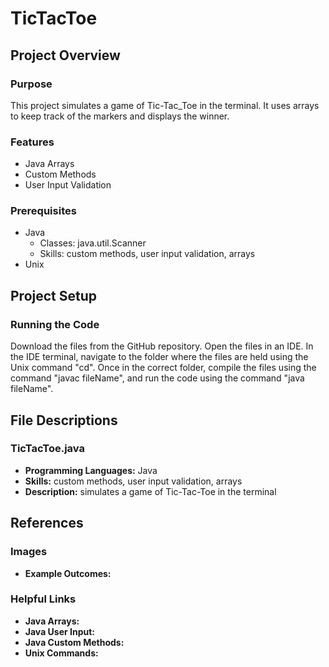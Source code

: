 # TicTacToe
## Project Overview
### Purpose
This project simulates a game of Tic-Tac_Toe in the terminal. It uses arrays to keep track of the markers and displays the winner.
### Features
- Java Arrays
- Custom Methods
- User Input Validation
### Prerequisites
- Java
  - Classes: java.util.Scanner
  - Skills: custom methods, user input validation, arrays
- Unix
## Project Setup
### Running the Code
Download the files from the GitHub repository. Open the files in an IDE. In the IDE terminal, navigate to the folder where the files are held using the Unix command "cd". Once in the correct folder, compile the files using the command "javac fileName", and run the code using the command "java fileName".
## File Descriptions
### TicTacToe.java
- **Programming Languages:** Java
- **Skills:** custom methods, user input validation, arrays
- **Description:** simulates a game of Tic-Tac-Toe in the terminal
## References
### Images
- **Example Outcomes:** 
### Helpful Links
- **Java Arrays:** 
- **Java User Input:**
- **Java Custom Methods:**
- **Unix Commands:** 
